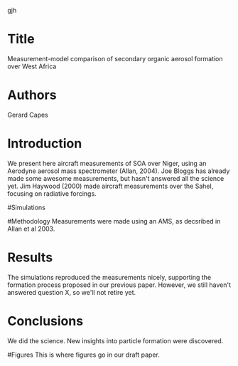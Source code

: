 gjh
# Title
Measurement-model comparison of secondary organic aerosol formation over West Africa

# Authors
Gerard Capes

# Introduction
We present here aircraft measurements of SOA over Niger, using an Aerodyne aerosol mass spectrometer (Allan, 2004). 
Joe Bloggs has already made some awesome measurements, but hasn't answered all the science yet. 
Jim Haywood (2000) made aircraft measurements over the Sahel, focusing on radiative forcings.

#Simulations

#Methodology
Measurements were made using an AMS, as decsribed in Allan et al 2003.

# Results
The simulations reproduced the measurements nicely, supporting the formation process proposed in our previous paper. 
However, we still haven't answered question X, so we'll not retire yet. 

# Conclusions
We did the science. New insights into particle formation were discovered. 

#Figures
This is where figures go in our draft paper. 